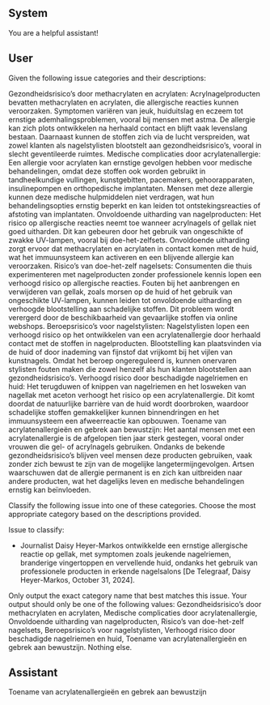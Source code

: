 ## System

You are a helpful assistant!

## User


Given the following issue categories and their descriptions:

Gezondheidsrisico’s door methacrylaten en acrylaten: Acrylnagelproducten bevatten methacrylaten en acrylaten, die allergische reacties kunnen veroorzaken. Symptomen variëren van jeuk, huiduitslag en eczeem tot ernstige ademhalingsproblemen, vooral bij mensen met astma. De allergie kan zich plots ontwikkelen na herhaald contact en blijft vaak levenslang bestaan. Daarnaast kunnen de stoffen zich via de lucht verspreiden, wat zowel klanten als nagelstylisten blootstelt aan gezondheidsrisico’s, vooral in slecht geventileerde ruimtes.
Medische complicaties door acrylatenallergie: Een allergie voor acrylaten kan ernstige gevolgen hebben voor medische behandelingen, omdat deze stoffen ook worden gebruikt in tandheelkundige vullingen, kunstgebitten, pacemakers, gehoorapparaten, insulinepompen en orthopedische implantaten. Mensen met deze allergie kunnen deze medische hulpmiddelen niet verdragen, wat hun behandelingsopties ernstig beperkt en kan leiden tot ontstekingsreacties of afstoting van implantaten.
Onvoldoende uitharding van nagelproducten: Het risico op allergische reacties neemt toe wanneer acrylnagels of gellak niet goed uitharden. Dit kan gebeuren door het gebruik van ongeschikte of zwakke UV-lampen, vooral bij doe-het-zelfsets. Onvoldoende uitharding zorgt ervoor dat methacrylaten en acrylaten in contact komen met de huid, wat het immuunsysteem kan activeren en een blijvende allergie kan veroorzaken.
Risico’s van doe-het-zelf nagelsets: Consumenten die thuis experimenteren met nagelproducten zonder professionele kennis lopen een verhoogd risico op allergische reacties. Fouten bij het aanbrengen en verwijderen van gellak, zoals morsen op de huid of het gebruik van ongeschikte UV-lampen, kunnen leiden tot onvoldoende uitharding en verhoogde blootstelling aan schadelijke stoffen. Dit probleem wordt verergerd door de beschikbaarheid van gevaarlijke stoffen via online webshops.
Beroepsrisico’s voor nagelstylisten: Nagelstylisten lopen een verhoogd risico op het ontwikkelen van een acrylatenallergie door herhaald contact met de stoffen in nagelproducten. Blootstelling kan plaatsvinden via de huid of door inademing van fijnstof dat vrijkomt bij het vijlen van kunstnagels. Omdat het beroep ongereguleerd is, kunnen onervaren stylisten fouten maken die zowel henzelf als hun klanten blootstellen aan gezondheidsrisico’s.
Verhoogd risico door beschadigde nagelriemen en huid: Het terugduwen of knippen van nagelriemen en het losweken van nagellak met aceton verhoogt het risico op een acrylatenallergie. Dit komt doordat de natuurlijke barrière van de huid wordt doorbroken, waardoor schadelijke stoffen gemakkelijker kunnen binnendringen en het immuunsysteem een afweerreactie kan opbouwen.
Toename van acrylatenallergieën en gebrek aan bewustzijn: Het aantal mensen met een acrylatenallergie is de afgelopen tien jaar sterk gestegen, vooral onder vrouwen die gel- of acrylnagels gebruiken. Ondanks de bekende gezondheidsrisico’s blijven veel mensen deze producten gebruiken, vaak zonder zich bewust te zijn van de mogelijke langetermijngevolgen. Artsen waarschuwen dat de allergie permanent is en zich kan uitbreiden naar andere producten, wat het dagelijks leven en medische behandelingen ernstig kan beïnvloeden.

Classify the following issue into one of these categories. Choose the most appropriate category based on the descriptions provided.

Issue to classify:
- Journalist Daisy Heyer-Markos ontwikkelde een ernstige allergische reactie op gellak, met symptomen zoals jeukende nagelriemen, branderige vingertoppen en vervellende huid, ondanks het gebruik van professionele producten in erkende nagelsalons [De Telegraaf, Daisy Heyer-Markos, October 31, 2024].

Only output the exact category name that best matches this issue. Your output should only be one of the following values: Gezondheidsrisico’s door methacrylaten en acrylaten, Medische complicaties door acrylatenallergie, Onvoldoende uitharding van nagelproducten, Risico’s van doe-het-zelf nagelsets, Beroepsrisico’s voor nagelstylisten, Verhoogd risico door beschadigde nagelriemen en huid, Toename van acrylatenallergieën en gebrek aan bewustzijn. Nothing else.
                

## Assistant

Toename van acrylatenallergieën en gebrek aan bewustzijn

